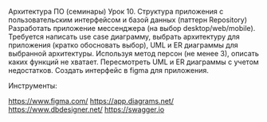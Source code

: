 Архитектура ПО (семинары)
Урок 10. Структура приложения с пользовательским интерфейсом и базой данных (паттерн Repository)
Разработать приложение мессенджера (на выбор desktop/web/mobile). Требуется написать use case диаграмму, выбрать архитектуру для приложения (кратко обосновать выбор), UML и ER диаграммы для выбранной архитектуры. Используя метод персон (не менее 3), описать каких функций не хватает. Пересмотреть UML и ER диаграммы с учетом недостатков. Создать интерфейс в figma для приложения.

Инструменты:

https://www.figma.com/
https://app.diagrams.net/
https://www.dbdesigner.net/
https://swagger.io